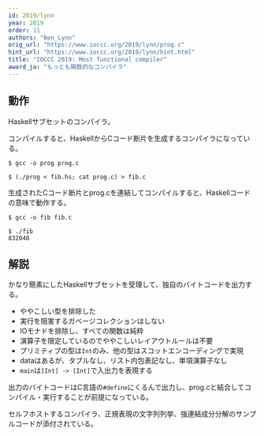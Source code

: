 ```yaml
---
id: 2019/lynn
year: 2019
order: 11
authors: "Ben_Lynn"
orig_url: "https://www.ioccc.org/2019/lynn/prog.c"
hint_url: "https://www.ioccc.org/2019/lynn/hint.html"
title: "IOCCC 2019: Most functional compiler"
award_ja: "もっとも関数的なコンパイラ"
---
```


## 動作

Haskellサブセットのコンパイラ。

コンパイルすると、HaskellからCコード断片を生成するコンパイラになっている。
```
$ gcc -o prog prog.c

$ (./prog < fib.hs; cat prog.c) > fib.c
```

生成されたCコード断片とprog.cを連結してコンパイルすると、Haskellコードの意味で動作する。

```
$ gcc -o fib fib.c

$ ./fib
832040
```

## 解説

かなり簡素にしたHaskellサブセットを受理して、独自のバイトコードを出力する。

* ややこしい型を排除した
* 実行を阻害するガベージコレクションはしない
* IOモナドを排除し、すべての関数は純粋
* 演算子を限定しているのでややこしいレイアウトルールは不要
* プリミティブの型は`Int`のみ、他の型はスコットエンコーディングで実現
* dataはあるが、タプルなし、リスト内包表記なし、単項演算子なし
* `main`は`[Int] -> [Int]`で入出力を表現する

出力のバイトコードはC言語の`#define`にくるんで出力し、prog.cと結合してコンパイル・実行することが前提になっている。

セルフホストするコンパイラ、正規表現の文字列列挙、強連結成分分解のサンプルコードが添付されている。
